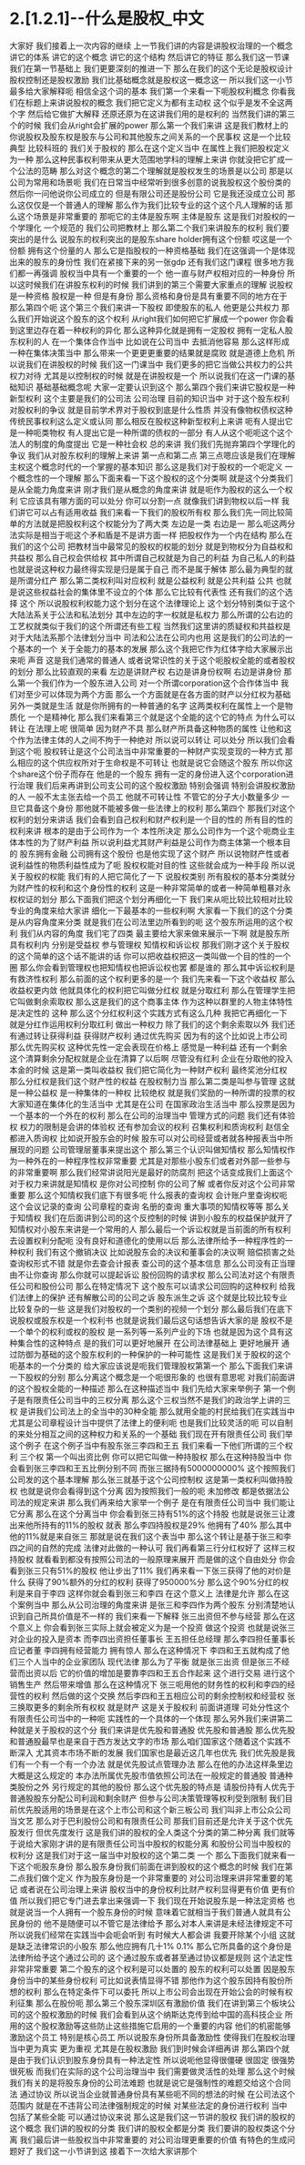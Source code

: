 # 2.[1.2.1]--什么是股权_中文

大家好
我们接着上一次内容的继续
上一节我们讲的内容是讲股权治理的一个概念
讲它的体系
讲它的这个概念
讲它的这个结构
然后讲它的特征
那么我们这一节课我们在第一节基础上
我们更要深刻的推进一下
那么在我们的这个无论是股权设计
股权控制还是股权激励
我们比基础概念就是股权这一概念这一
所以我们这一小节最多给大家解释呃
相信全这个词的基本
我们第一个来看一下呃股权利概念
你看我们在标题上来讲说股权的概念
我们把它定义为都有主动权
这个似乎是发不全这两个字
然后给它做扩大解释
还原还原为在这讲我们用的是权利的
当然我们讲的第三个的时候
我们会从right会扩展的power
那么第一个我们来讲
这是我们教材上的
你说股权及股东权是股东与公司和其他股东之间关系的一个民事权
这是一个比较典型
比较科班的
我们关于股权的
那么在这个定义当中
在属性上我们把股权定义为一种
那么这种民事权利带来从更大范围地学科的理解上来讲
你就没把它扩成一个公法的范畴
那么对这个概念的第二个理解就是股权发生的场景是以公司
那是以公司为常用和场景呃
我们在日常当中经常听到很多创意的说我股权这个股份类的
然后你一问他说你公司成立的
但是有限公司还是股份公司
它是我还没成立公司
那么这仅仅是一个普通人的理解
那么作为我们比较专业的这个这个凡人理解的话
那么这个场景是非常重要的
那呃它的主体是股东啊
主体是股东
这是我们对股权的一个学理化
一个规范的
我们公司把教材上
那么第二个我们来讲股东的权利
我们要突出的是什么
说股东的权利突出的是股东share holder拥有这个份额
哎这是一个份额
拥有这个份量的人
那么它是指股权的一种资格基础
我们在这强调一个是体现出来的股东的身份性
我们在紧接下来的另一张gdp
还有我们这门课程
很多地方我们都一再强调
股权当中具有一个重要的一个
他一直与财产权相对应的一种身份
所以这时候我们在讲股东权利的时候
我们讲到的第三个需要大家重点的理解
说股权是一种资格
股权是一种
但是有身份
那么资格和身份是具有重要不同的地方在于
那么第四个呃
这个第三个我们来讲一下股权
即使股东的私人
他更是公共权力
那么我们开始说这个股东的这个权利
从right我们如何把它扩展成一个power
你会看到这里边存在着一种权利的异化
那么这种异化就是拥有一定股权
拥有一定私人股东权利的人
在一个集体合作当中
比如说在公司当中
去抵消他容易
那么这样形成一种在集体决策当中
那么带来一个更更更重要的结果就是腐败
就是道德上危机
所以说我们在讲股权的时候
我们这一门课当中
我们更多的把它当做公共权力的公共权力对待
尤其是以控制权的时候
就是在讲股权是一个
所以说我们在这一门课的基础知识
基础基础概念呢
大家一定要认识到这个
那么第四个我们来讲它股权是一种新型权利
这个主要是我们的公司法
公司治理
目前的知识当中
对于这个股东权利
对股权利的争议
就是目前学术界对于股权到底是什么性质
并没有像物权债权这种传统民事权利这么定义或认同
那么相反在股权这种新型权利上来讲
呃有人提出它是一种呃类物权
有人提出它是一种所谓的债权的一部分
有人从这个呃呃这个这个法人的制度的角度提出
它是一种社会权
总的来讲
我们我们先抛弃第四个学理化的争议
我们从对股东权利的理解上来讲
第一点和第二点
第三点嗯应该是我们在理解主权这个概念时代的一个掌握的基本知识
那么这是我们对于股权的一个呃定义
一个概念性的一个理解
那么下面来看一下这个股权的这个分类啊
就是这个分类我们是从全能力角度来讲
刚才我们是从概念的角度来讲
就是呃作为股权的这么一个权利
它应该具有哪方面的可以处分
你可以分割一点
就像我们讲到物权以后一样
我们讲它可以占有适用收益
我们来看一下我们的股权所有权
那么我们先一同比较简单的方法就是把股权利这个权能分为了两大类
左边是一类
右边是一
那么呃这两分法实际是相当于呃这个矛和盾是不是讲方面一样
把股权作为一个内在结构
那么在我们的这个公司
把教材当中最常见的股权的权能的划分
就是到物权分为自益权和共益权
那么自己权会供给权
其中所谓自己权就是为自己的利益
为自己私人的利益
也就是说这种权力最终得实现是归是属于自己
而不是属于解体
那么最为典型的就是所谓分红产
那么第二类权利叫对应权利
就是公益权利
就是公共利益
公共
也就是说这些权益社会的集体里不设立的个体
那么它比较有代表性
还有我们的这个选择
这个
所以说股权利权能力这个划分在这个法律理论上
这个划分特别类似于这个大陆法系关于公法和私法划分
其中左边的字一权就是私权力
那么所谓的公右边的工艺权就类似于我们的这个所谓还有些工程
当然我们这里讲的质疑权和共益权是对于大陆法系那个法律划分当中
司法和公法在公司内也用
这是我们的公司法的一个基本的一个
关于全能力的基本的发展
那么这个我把它作为红体字给大家展示出来呃
声音
这是我们通常的普通人
或者说常识性的关于这个呃股权全能的或者股权的划分
那么比较直观的来看
左边是讲财产权
右边是讲身份权啊
右边是讲身份
那么第一个我们作为一个股东进入公司
对一个所谓corporation这个合作体当中
我们对至少可以体现为两个方面
那么一个方面就是在各方面的财产以分红权为基础
另外一类就是生活
就是你所拥有的一种普通的名字
这两类权利在属性上一个是物质化
一个是精神化
那么我们来看第三个就是这个全能的这个它的特点
为什么可以转让
在法理上呢
很简单
因为财产不具
那么财产所具备这种物质的属性
让他和这个作为法律主体的人之间不拘于一种绝对
所以说可以转让
可以处分
所以我们会看到这个呃
股权转让是这个公司法当中非常重要的一种财产实现变现的一种方式
那么相应的这个供应权所对于生命权是不可转让
也就是说它会随这个股东
所以你这个share这个份子而存在
他是的一个股东
拥有一定的身份进入这个corporation进行治理
我们后来再讲到公司支公司的这个股权激励
特别会强调
特别会讲股权激励的人
一般不太主张去给一个员工
他就不可转让性
不管它的分子大小数量多少
一旦它具备这个身份
那他就不能被多做一些法律上的权利
那么第四个
那我们对这个权利的划分来讲话
我们会看到自己权利和财产权利是一个目的性的
所有目的性的权利来讲
根本的是由于公司作为一个
本性所决定
那么公司作为一个这个呃商业主体本性的为了财产利益
所以说利益尤其财产利益是公司作为商主体第一个根本目的
股东拥有金融
公司拥有这个股份
也是他实现了这个财产
所以说物财产性或者说利益性的物质利益性成为了呃
股权权能对目的性
这些就会成为一种手段
所以说关于股权的权能
我们有的人把它简化了一下
说股权类别
所有股权的基本分类就分为财产性的权利和这个身份性的权利
这是一种非常简单的或者一种简单粗暴对永权权证的划分
那么下面我们把这个划分再细化一下
我们来从呃比较比较相对比较专业的角度来给大家讲
细化一下最基本的一些权利啊
大家看一下我们的这个分类是从内容角度来分类
就是我们在公司法里边所看到的呃
这个股东所运用的这个权利
我们从内容的角度
我们宅了四类
最主要给大家来做来展示一下啊
就是股东所具有权利内
分别是受益权
参与管理权
知情权和诉讼权
那我们刚才这个关于股权的这个简单的这个话不能讲的话
你可以把收益权把这一类叫做一个目的性的一个圈
那么你会看到管理权也把知情权也把诉讼权也罢
都是谁的
那么其中诉讼权利是有救济性权利
那么前面的这个权利更多的是一个
我们先来看一下这个收益权
那么收益权更内敛
他就具体化的权利把它叫做分红权
就是分取红利
那么在管理学生把它叫做剩余索取权
那么这是我们的这个商事主体
作为这种以群里的人物主体特性是决定性的
这种
那么这个分红权利这个实践方式有这么几种
我把它再细化一下
就是分红作运用权利分取红利
做出一种权力
除了我们的这个剩余索取以外
我们还有通过转让获得利益
获得财产权利
通过优先购买
因为有的这个比如说上市公司
那么优先购买权
这种优先性一定会表现在价格上
感觉是一种利益
还有一个剩余
这个清算剩余分配权就是企业在清算了以后啊
尽管没有红利
企业在分取他的投入本金的时候
这是第一类叫收益权
我们把它简化为一种财产权利
最终奖池分红权
那么分红权是我们这个财产性的权益
在股权制力当
那么第二类是叫参与管理
这就是一种公益权
是一种集体的一种权
比较绝权
就是我们奖励的一种所谓的投票的权
大家知道在集体化的生活当中
尤其是在公司
在国家政治生活当中
那么投票是因为一个基本的一个外在的权利
那么在公司的治理当中
管理方式的问题
我们还有体验权
权力的限制是会讲的体验权
还有参加会议的权利
召集权利和质询权利
赵信全都进入质询权
比如说开股东会的时候
股东可以对公司经营或者就各种报表当中所展现的问题
公司管理层董事来提出这个
那么第三个认识叫做知情权
那么知情权作为一种外在的一种程序性权非常重要
尤其是对那些小股东们或者对外部一些参与的非常重要啊
那么我们经常讲说阳光是最好的防腐剂
把这个话变成我们上面这个对于权力来讲就是知情权
是你对公司控制
你的公司了解
或者你反对这个公司非常重要
那么这个知情权我们底下有很多呃
什么报表的查询权
会计账户里查询权呃
这个会议记录的查询
公司章程的查询
名册的查询
重大事项的知情权等等
那么关于知情权
我们在后面讲到公司的这个反控制的时候
讲到小股东的权益保护就开了
知情权对小股东来讲是一个常用的人
那么最后一个诉讼权就是当前面的所有权利去设置权利分配呃
没有良好和道德化的使用以后
那么法律所给予一种程序性的一种权利
我们有这个撤销决议
比如说股东会的决议和董事会的决议啊
赔偿损害之处查询权形式不错
就是你去查会计报表
查公司的这个基本信息
那么公司没有正当理由不让你查询
那么你就可以提起诉讼
股份回购的请求权
那么公司法对这个有限责任公司和股份公司
那么在特定情况下
这个股东可以请求公司回购的这种权利
给我们法律上的保护
还有解散公司的公司之诉
股东派生之诉
这个就是比较比较专业
比较复杂的一些
这是我们对股权的一个类别的视频一个划分
那么最后我们在底下说股权或股东权是一个权利书
也就是说我们最后这句话想告诉大家的是
股权不是一个单个的权利或权的股权
是一系列等一系列产业的下场
也就是因为这个具有这种集合性的这种特点
是的我们可以更好地展开
在公司法律基础上
更好地展开
通过防御为基础的这个股东权利的一种保护的一种可能性
这是我们关于股权的这个呃基本的一个分类的
给大家应该说是呃我们管理股权第第一个
那么下面我们来讲一下股权的分别
那么分离这个概念是一个呃很形象的
也很有意思呢
对我们前面讲的这个股权全能的一种描述
那么在这种描述当中
我们先给大家来举例子
第一个例子是有限责任公司当中的三权分离
那么这个三权当然不是我们的政治学上讲的三权
是讲我们公司法上的全当中的30种全能
那么就用全能的村民给我们在实践当中
尤其是公司章程设计当中提供了法律上的便利呃
也是我们比较灵活的呃
可以自制的来处分相互之间的这种权力和关系的一个基础
我们现在开有限责任公司
我们举这个例子
在这个例子当中有股东张三李四和王五
我们来看一下他们所谓的三个权利
三个权
第一个叫出资比例
你可以把它叫做一种持股权
那么在这种持股当中
你会看到张三李四和王五比例分别不同
而张三据持有5000000000%
这个按照我们公司发的这个基本理解
那么张三就基于这个公司控制权
这是第一类权利叫做持股权
也就是说你会看得到这个分离
因为按照我们一般的呃
未加修改
都是依据法公司法的规定来讲
那么我们再来给大家举一个例子
是在有限责任公司当中
我们能让它分离
那么在这个分离当中
你会看到张三持有51%的这个持股
也就是说张三让渡出来他所持有的11%的股权
就表
那么李四持股权是29%
他拥有了40%
那么其中他的11%就是来自张三
那就是说在我们这个表当中
那么这个转让是基于张三和李四之间的自然的完成
法律对此做的一种认可
我们再看第三行分红权好了
这样三权持股权
就看看到都没有按照公司法的一般原理来展开
而是做的这个自由处分
你会看到张三只有51%的股权
他让步出了11%
我们再来看一下张三获得了他的对价是什么
获得了90%额外的分红的权利
获得了950000%分
那么这个90%分红的权利是来自于李四
这样你就会看到张三和李四
在这个意义上
法律是允许
那么在这个案例当中
那么从公司治理的角度来讲
是张三和李四作为两个股东
分别清楚地认识到自己所具价值是不一样的
我们来看一下解释
张三出资但不参与经营
那么在这个意义上
你会看到张三实际上就会被定义为是一个投资
做这个投资
也就是说张三对企业的投入是资本
而李四出资担任董事长
王五担任总经理
那么李四担任董事长
应记者董
李四拥有经营能力
拥有惊人
那么在这种情况下
李四和王五就构成了他们三个人当中的企业家团队
现代法律
那么为了平衡
就是张三出资
但是张三不经营而出资以后
它的价值的增加是要靠李四和王五合作起来
这个进行交易
进行这个销售生产
然后带来增值
那么在这种情况下
张三呃用他的财务性的权利和李四的经营性的权利
然后做的这个交换
然后李四和王五相应公司的剩余控制权和经营权
张三换取更多的剩余所有权权
就是财产
这是关于股权利
前面讲道理
可处分性这个有限责任公司当中的一种呃
实践性的一个具体的一个体现
那么另外我们来讲第二种就是关于股权的这个分
我们来讲是优先股和普通股
优先股和普通股
那么优先股和普通股最早也是来自于西方发达文字的市场
那么咱们国家这个随着这个实践不断深入
尤其资本市场不断的发展
我们国家也是最近这几年也优先
我们优先股是我们有一个有一个有一个办法
就是优先股试点管理办法
那么在他的办法这样条里边大概是这么规定的
本办法所属优先股市值依照公司法在一般规定的普通股
普通种类股份之外
另行规定的其他的股份
那么这个优先股的特点是
请股份持有人优先于普通股股东分配公司利润和剩余财产
但参与公司决策管理等权利受到限制
我们目前优先股适用的场景是在这个上市公司和这个新三板公司
我们叫非上市公众公司当文艺
那么对于巴利股份公司和有限责任公司
那我们目前还是允许关于这个优先股发行
但优先度发行
这是我们讲的股权的全人类这个分类的第二种分离
我们就等于说给大家刚才讲的是有限责任公司当中股权的权能分离
和股份公司当中股权的权利分
这是我们对于这一届当中对股权的这个第二类
一个
那么下面我们就来看一下这个呃股东身份
那么股东身份我们前面在讲到股权的这个概念的时候
我们在第二点我们做个定义
作为股东身份是一个非常重要的
对公司治理来讲非常重要的笔记
或者说在公司治理上来讲
股权当中的身份权利比财产权利显得更有价值
更有价值
所以我们把它专门进去拿出来强调一下
我们现在开始说股东是一种法定资格
也就是说当一个人拥有一个股东身份的时候
意味着它就相当于我们普通人就具有公民身份的
他不是随便可以不管它是法律给予
那么对本人来讲是未经法律规定不可
所以说我们经常在实践当中会呃会听到
有时候大人都会讲
我要开除某个小组
这就是缺乏法律常识的小股东
那么他应拥有几十1% 0.1%
那么它所具备的这个身份是法律所给予这个通过公司的
这个通过股东或者甚至通过协议都是规则
这个法定性非常非常重要
第二个股东的这个权利是可以处置的
股东的权利可以处置
因是股东身份当中的某些身份权利
可比如说表情显得不错
那他作为这个股东因持有股份所想的权利
那么在特定条件下可以委托
所以上市公司会出现在开始公会的时候有权利征集
那么在股份呃
那么第三个股东深圳区有激励价值
我们在讲到第三个板块公司的这个股权激励的时候
我们会看到从这个纳斯达克传到给中国的高科技企业
所用的这个股权激励等这些防止这些措施它启用的一个重要的内容
他们的机密能够激励这个员工
特别是核心员工
所以说股东身份所具备激励性
使得我们在股权治理当中更为真实
更为重视
尤其是在股权激励
我们到时候会详细再讲
那么第四个就是由于我们认识到股东身份具有一种法定性
所以说呃他显得很僵硬
很固定
很强势
很死板
而我们在实际的这个公司治理当中
我们需要做灵活性的处理
那么这个时候我们有关的是将股东身份的公司法难题
也就是说它是强制性的难题交给这个合同法
通过协议
所以说当企业就普通身份具有某些呃不同的想法的时候
在公司法这个范围内
就是在不违背公司法律强制规定的时候
对某些法定的身份进行权利
当中
包括了某些全能
可以通过协议来说
那么这是我们这一节讲的股权
我们讲的股权的这个概念
我们讲的股权的分类
我们讲的股权全都是分类
我们要讲的股权类这个分离
我们最后讲一些股权当中非常重要的
对公司治理更重要的价值
有特色的生成问题好了
我们这一小节讲到这
接着下一次给大家讲那个
